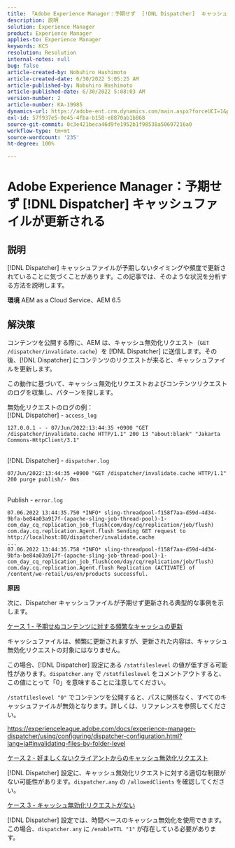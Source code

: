 ```yaml
---
title: 「Adobe Experience Manager：予期せず  [!DNL Dispatcher]  キャッシュファイルが更新される」
description: 説明
solution: Experience Manager
product: Experience Manager
applies-to: Experience Manager
keywords: KCS
resolution: Resolution
internal-notes: null
bug: false
article-created-by: Nobuhiro Hashimoto
article-created-date: 6/30/2022 5:05:25 AM
article-published-by: Nobuhiro Hashimoto
article-published-date: 6/30/2022 5:08:03 AM
version-number: 2
article-number: KA-19985
dynamics-url: https://adobe-ent.crm.dynamics.com/main.aspx?forceUCI=1&pagetype=entityrecord&etn=knowledgearticle&id=b083b13c-32f8-ec11-bb3d-000d3a5b0be0
exl-id: 57f937e5-0e45-4fba-b158-e8870ab1b868
source-git-commit: 0c3e421beca46d9fe1952b1f98538a50697216a0
workflow-type: tm+mt
source-wordcount: '235'
ht-degree: 100%

---
```


# Adobe Experience Manager：予期せず [!DNL Dispatcher] キャッシュファイルが更新される

## 説明


[!DNL Dispatcher] キャッシュファイルが予期しないタイミングや頻度で更新されていることに気づくことがあります。この記事では、そのような状況を分析する方法を説明します。

<b>環境</b>
AEM as a Cloud Service、AEM 6.5


## 解決策


コンテンツを公開する際に、AEM は、キャッシュ無効化リクエスト（`GET /dispatcher/invalidate.cache`）を [!DNL Dispatcher] に送信します。その後、[!DNL Dispatcher] にコンテンツのリクエストが来ると、キャッシュファイルを更新します。

この動作に基づいて、キャッシュ無効化リクエストおよびコンテンツリクエストのログを収集し、パターンを探します。

無効化リクエストのログの例：
<br>[!DNL Dispatcher] - `access_log`


```
127.0.0.1 - - 07/Jun/2022:13:44:35 +0900 "GET /dispatcher/invalidate.cache HTTP/1.1" 200 13 "about:blank" "Jakarta Commons-HttpClient/3.1"
```

<br>[!DNL Dispatcher] - `dispatcher.log`


```
07/Jun/2022:13:44:35 +0900 "GET /dispatcher/invalidate.cache HTTP/1.1" 200 purge publish/- 0ms
```

<br>Publish - `error.log`


```
07.06.2022 13:44:35.750 *INFO* sling-threadpool-f158f7aa-d59d-4d34-9bfa-be84a03a917f-(apache-sling-job-thread-pool)-1-com_day_cq_replication_job_flush(com/day/cq/replication/job/flush) com.day.cq.replication.Agent.flush Sending GET request to http://localhost:80/dispatcher/invalidate.cache
...
07.06.2022 13:44:35.758 *INFO* sling-threadpool-f158f7aa-d59d-4d34-9bfa-be84a03a917f-(apache-sling-job-thread-pool)-1-com_day_cq_replication_job_flush(com/day/cq/replication/job/flush) com.day.cq.replication.Agent.flush Replication (ACTIVATE) of /content/we-retail/us/en/products successful.
```




<b>原因</b>

次に、Dispatcher キャッシュファイルが予期せず更新される典型的な事例を示します。


<u>ケース 1 - 予期せぬコンテンツに対する頻繁なキャッシュの更新</u>

キャッシュファイルは、頻繁に更新されますが、更新された内容は、キャッシュ無効化リクエストの対象にはなりません。

この場合、[!DNL Dispatcher] 設定にある `/statfileslevel` の値が低すぎる可能性があります。`dispatcher.any` で `/statfileslevel` をコメントアウトすると、この値にとって「0」を意味することに注意してください。

`/statfileslevel "0"` でコンテンツを公開すると、パスに関係なく、すべてのキャッシュファイルが無効となります。詳しくは、リファレンスを参照してください。

https://experienceleague.adobe.com/docs/experience-manager-dispatcher/using/configuring/dispatcher-configuration.html?lang=ja#invalidating-files-by-folder-level


<u>ケース 2 - 好ましくないクライアントからのキャッシュ無効化リクエスト</u>

[!DNL Dispatcher] 設定に、キャッシュ無効化リクエストに対する適切な制限がない可能性があります。`dispatcher.any` の `/allowedClients` を確認してください。


<u>ケース 3 - キャッシュ無効化リクエストがない</u>

[!DNL Dispatcher] 設定では、時間ベースのキャッシュ無効化を使用できます。この場合、`dispatcher.any` に `/enableTTL "1"` が存在している必要があります。
